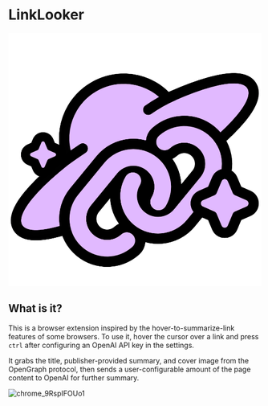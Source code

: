 # LinkLooker

![icon](assets/icon.png)

## What is it?
This is a browser extension inspired by the hover-to-summarize-link features of some browsers. To use it, hover the cursor over a link and press `ctrl` after configuring an OpenAI API key in the settings.

It grabs the title, publisher-provided summary, and cover image from the OpenGraph protocol, then sends a user-configurable amount of the page content to OpenAI for further summary.

![chrome_9RspIFOUo1](https://github.com/TetraTsunami/linklooker/assets/78718829/17589af9-64af-4b4e-8d7a-964114b697bb)
